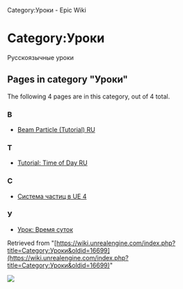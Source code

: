 Category:Уроки - Epic Wiki                    

Category:Уроки
==============

Русскоязычные уроки

Pages in category "Уроки"
-------------------------

The following 4 pages are in this category, out of 4 total.

### B

*   [Beam Particle (Tutorial) RU](/Beam_Particle_(Tutorial)_RU "Beam Particle (Tutorial) RU")

### T

*   [Tutorial: Time of Day RU](/Tutorial:_Time_of_Day_RU "Tutorial: Time of Day RU")

### С

*   [Система частиц в UE 4](/%D0%A1%D0%B8%D1%81%D1%82%D0%B5%D0%BC%D0%B0_%D1%87%D0%B0%D1%81%D1%82%D0%B8%D1%86_%D0%B2_UE_4 "Система частиц в UE 4")

### У

*   [Урок: Время суток](/%D0%A3%D1%80%D0%BE%D0%BA:_%D0%92%D1%80%D0%B5%D0%BC%D1%8F_%D1%81%D1%83%D1%82%D0%BE%D0%BA "Урок: Время суток")

Retrieved from "[https://wiki.unrealengine.com/index.php?title=Category:Уроки&oldid=16699](https://wiki.unrealengine.com/index.php?title=Category:Уроки&oldid=16699)"

  ![](https://tracking.unrealengine.com/track.png)